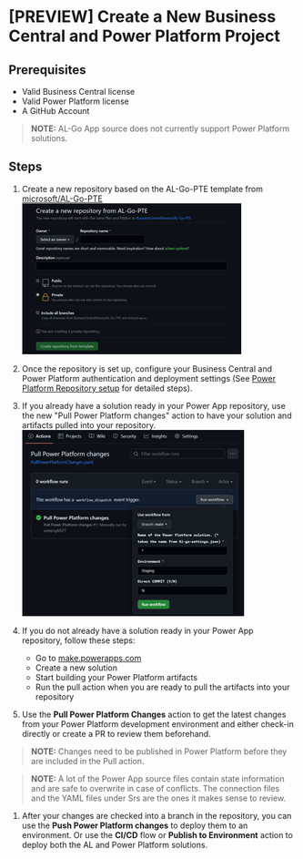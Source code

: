 # [PREVIEW] Create a New Business Central and Power Platform Project

## Prerequisites

- Valid Business Central license
- Valid Power Platform license
- A GitHub Account

> **NOTE:** AL-Go App source does not currently support Power Platform solutions.

## Steps

1. Create a new repository based on the AL-Go-PTE template from [microsoft/AL-Go-PTE](https://github.com/microsoft/AL-Go-PTE)
![Screen shot from GitHub showing how ot create a new repository based on the Al-go PTE template](images/p1.png)

1. Once the repository is set up, configure your Business Central and Power Platform authentication and deployment settings (See [Power Platform Repository setup](./SetupPowerPlatform.md) for detailed steps).  

1. If you already have a solution ready in your Power App repository, use the new "Pull Power Platform changes" action to have your solution and artifacts pulled into your repository.
![Screen shot from GitHub showing how to pull Power Platform changes](images/p2.png)

1. If you do not already have a solution ready in your Power App repository, follow these steps:

    - Go to [make.powerapps.com](https://make.powerapps.com)
    - Create a new solution
    - Start building your Power Platform artifacts
    - Run the pull action when you are ready to pull the artifacts into your repository

1. Use the **Pull Power Platform Changes** action to get the latest changes from your Power Platform development environment and either check-in directly or create a PR to review them beforehand.

> **NOTE:** Changes need to be published in Power Platform before they are included in the Pull action.

> **NOTE:** A lot of the Power App source files contain state information and are safe to overwrite in case of conflicts. The connection files and the YAML files under Srs are the ones it makes sense to review.

1. After your changes are checked into a branch in the repository, you can use the **Push Power Platform changes** to deploy them to an environment. Or use the **CI/CD** flow or **Publish to Environment** action to deploy both the AL and Power Platform solutions.
